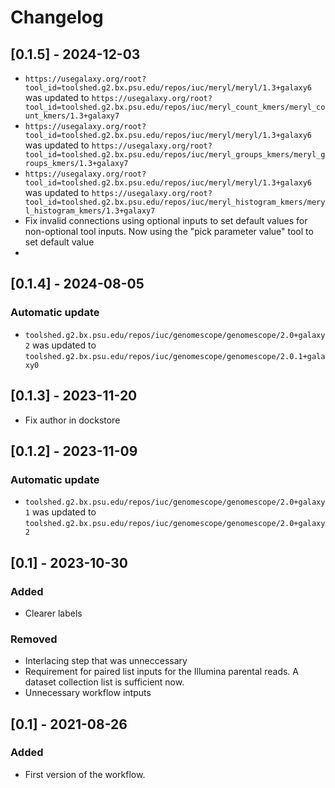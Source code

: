# Changelog

## [0.1.5] - 2024-12-03

- `https://usegalaxy.org/root?tool_id=toolshed.g2.bx.psu.edu/repos/iuc/meryl/meryl/1.3+galaxy6` was updated to `https://usegalaxy.org/root?tool_id=toolshed.g2.bx.psu.edu/repos/iuc/meryl_count_kmers/meryl_count_kmers/1.3+galaxy7`
- `https://usegalaxy.org/root?tool_id=toolshed.g2.bx.psu.edu/repos/iuc/meryl/meryl/1.3+galaxy6` was updated to `https://usegalaxy.org/root?tool_id=toolshed.g2.bx.psu.edu/repos/iuc/meryl_groups_kmers/meryl_groups_kmers/1.3+galaxy7`
- `https://usegalaxy.org/root?tool_id=toolshed.g2.bx.psu.edu/repos/iuc/meryl/meryl/1.3+galaxy6` was updated to `https://usegalaxy.org/root?tool_id=toolshed.g2.bx.psu.edu/repos/iuc/meryl_histogram_kmers/meryl_histogram_kmers/1.3+galaxy7`
- Fix invalid connections using optional inputs to set default values for non-optional tool inputs. Now using the "pick parameter value" tool to set default value
- 
## [0.1.4] - 2024-08-05

### Automatic update
- `toolshed.g2.bx.psu.edu/repos/iuc/genomescope/genomescope/2.0+galaxy2` was updated to `toolshed.g2.bx.psu.edu/repos/iuc/genomescope/genomescope/2.0.1+galaxy0`

## [0.1.3] - 2023-11-20

- Fix author in dockstore

## [0.1.2] - 2023-11-09

### Automatic update
- `toolshed.g2.bx.psu.edu/repos/iuc/genomescope/genomescope/2.0+galaxy1` was updated to `toolshed.g2.bx.psu.edu/repos/iuc/genomescope/genomescope/2.0+galaxy2`

## [0.1] - 2023-10-30

### Added
- Clearer labels

### Removed
- Interlacing step that was unneccessary
- Requirement for paired list inputs for the Illumina parental reads. A dataset collection list is sufficient now.
- Unnecessary workflow intputs

## [0.1] - 2021-08-26
### Added
- First version of the workflow. 
